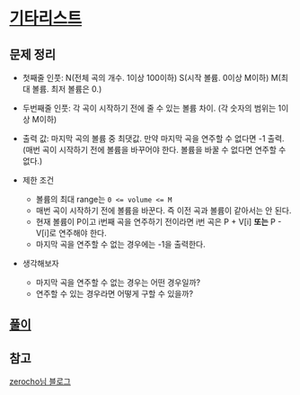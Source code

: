 # [기타리스트](https://www.acmicpc.net/problem/1495)

## 문제 정리
- 첫째줄 인풋: N(전체 곡의 개수. 1이상 100이하) S(시작 볼륨. 0이상 M이하) M(최대 볼륨. 최저 볼륨은 0.)
- 두번째줄 인풋: 각 곡이 시작하기 전에 줄 수 있는 볼륨 차이. (각 숫자의 범위는 1이상 M이하)
- 출력 값: 마지막 곡의 볼륨 중 최댓값. 만약 마지막 곡을 연주할 수 없다면 -1 출력. (매번 곡이 시작하기 전에 볼륨을 바꾸어야 한다. 볼륨을 바꿀 수 없다면 연주할 수 없다.)
- 제한 조건
  - 볼륨의 최대 range는 `0 <= volume <= M`
  - 매번 곡이 시작하기 전에 볼륨을 바꾼다. 즉 이전 곡과 볼륨이 같아서는 안 된다. 
  - 현재 볼륨이 P이고 i번째 곡을 연주하기 전이라면 i번 곡은 P + V[i] **또는** P - V[i]로 연주해야 한다.
  - 마지막 곡을 연주할 수 없는 경우에는 -1을 출력한다. 

- 생각해보자
  - 마지막 곡을 연주할 수 없는 경우는 어떤 경우일까?
  - 연주할 수 있는 경우라면 어떻게 구할 수 있을까?
  
## [풀이](./index.py)

## 참고
[zerocho님 블로그](https://www.zerocho.com/category/Algorithm/post/584b979a580277001862f182)
